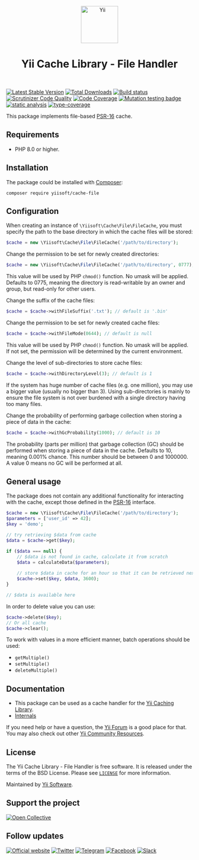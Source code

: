 <p align="center">
    <a href="https://github.com/yiisoft" target="_blank">
        <img src="https://yiisoft.github.io/docs/images/yii_logo.svg" height="100px" alt="Yii">
    </a>
    <h1 align="center">Yii Cache Library - File Handler</h1>
    <br>
</p>

[![Latest Stable Version](https://poser.pugx.org/yiisoft/cache-file/v/stable.png)](https://packagist.org/packages/yiisoft/cache-file)
[![Total Downloads](https://poser.pugx.org/yiisoft/cache-file/downloads.png)](https://packagist.org/packages/yiisoft/cache-file)
[![Build status](https://github.com/yiisoft/cache-file/workflows/build/badge.svg)](https://github.com/yiisoft/cache-file/actions?query=workflow%3Abuild)
[![Scrutinizer Code Quality](https://scrutinizer-ci.com/g/yiisoft/cache-file/badges/quality-score.png?b=master)](https://scrutinizer-ci.com/g/yiisoft/cache-file/?branch=master)
[![Code Coverage](https://scrutinizer-ci.com/g/yiisoft/cache-file/badges/coverage.png?b=master)](https://scrutinizer-ci.com/g/yiisoft/cache-file/?branch=master)
[![Mutation testing badge](https://img.shields.io/endpoint?style=flat&url=https%3A%2F%2Fbadge-api.stryker-mutator.io%2Fgithub.com%2Fyiisoft%2Fcache-file%2Fmaster)](https://dashboard.stryker-mutator.io/reports/github.com/yiisoft/cache-file/master)
[![static analysis](https://github.com/yiisoft/cache-file/workflows/static%20analysis/badge.svg)](https://github.com/yiisoft/cache-file/actions?query=workflow%3A%22static+analysis%22)
[![type-coverage](https://shepherd.dev/github/yiisoft/cache-file/coverage.svg)](https://shepherd.dev/github/yiisoft/cache-file)

This package implements file-based [PSR-16](https://www.php-fig.org/psr/psr-16/) cache.

## Requirements

- PHP 8.0 or higher.

## Installation

The package could be installed with [Composer](https://getcomposer.org):

```shell
composer require yiisoft/cache-file
```

## Configuration

When creating an instance of `\Yiisoft\Cache\File\FileCache`, you must specify
the path to the base directory in which the cache files will be stored:

```php
$cache = new \Yiisoft\Cache\File\FileCache('/path/to/directory');
```

Change the permission to be set for newly created directories:

```php
$cache = new \Yiisoft\Cache\File\FileCache('/path/to/directory', 0777); // default is 0775
```

This value will be used by PHP `chmod()` function. No umask will be applied. Defaults to 0775,
meaning the directory is read-writable by an owner and group, but read-only for other users.

Change the suffix of the cache files:

```php
$cache = $cache->withFileSuffix('.txt'); // default is '.bin'
```

Change the permission to be set for newly created cache files:

```php
$cache = $cache->withFileMode(0644); // default is null
```

This value will be used by PHP `chmod()` function. No umask will be applied.
If not set, the permission will be determined by the current environment.

Change the level of sub-directories to store cache files:

```php
$cache = $cache->withDirectoryLevel(3); // default is 1
```

If the system has huge number of cache files (e.g. one million), you may use a bigger
value (usually no bigger than 3). Using sub-directories is mainly to ensure the file
system is not over burdened with a single directory having too many files.

Change the probability of performing garbage collection when storing a piece of data in the cache:

```php
$cache = $cache->withGcProbability(1000); // default is 10
```

The probability (parts per million) that garbage collection (GC) should be performed when
storing a piece of data in the cache. Defaults to 10, meaning 0.001% chance. This number
should be between 0 and 1000000. A value 0 means no GC will be performed at all.

## General usage

The package does not contain any additional functionality for interacting with the cache,
except those defined in the [PSR-16](https://www.php-fig.org/psr/psr-16/) interface.

```php
$cache = new \Yiisoft\Cache\File\FileCache('/path/to/directory');
$parameters = ['user_id' => 42];
$key = 'demo';

// try retrieving $data from cache
$data = $cache->get($key);

if ($data === null) {
    // $data is not found in cache, calculate it from scratch
    $data = calculateData($parameters);
    
    // store $data in cache for an hour so that it can be retrieved next time
    $cache->set($key, $data, 3600);
}

// $data is available here
```

In order to delete value you can use:

```php
$cache->delete($key);
// Or all cache
$cache->clear();
```

To work with values in a more efficient manner, batch operations should be used:

- `getMultiple()`
- `setMultiple()`
- `deleteMultiple()`

## Documentation

- This package can be used as a cache handler for the [Yii Caching Library](https://github.com/yiisoft/cache).
- [Internals](docs/internals.md)

If you need help or have a question, the [Yii Forum](https://forum.yiiframework.com/c/yii-3-0/63) is a good place for that.
You may also check out other [Yii Community Resources](https://www.yiiframework.com/community).

## License

The Yii Cache Library - File Handler is free software. It is released under the terms of the BSD License.
Please see [`LICENSE`](./LICENSE.md) for more information.

Maintained by [Yii Software](https://www.yiiframework.com/).

## Support the project

[![Open Collective](https://img.shields.io/badge/Open%20Collective-sponsor-7eadf1?logo=open%20collective&logoColor=7eadf1&labelColor=555555)](https://opencollective.com/yiisoft)

## Follow updates

[![Official website](https://img.shields.io/badge/Powered_by-Yii_Framework-green.svg?style=flat)](https://www.yiiframework.com/)
[![Twitter](https://img.shields.io/badge/twitter-follow-1DA1F2?logo=twitter&logoColor=1DA1F2&labelColor=555555?style=flat)](https://twitter.com/yiiframework)
[![Telegram](https://img.shields.io/badge/telegram-join-1DA1F2?style=flat&logo=telegram)](https://t.me/yii3en)
[![Facebook](https://img.shields.io/badge/facebook-join-1DA1F2?style=flat&logo=facebook&logoColor=ffffff)](https://www.facebook.com/groups/yiitalk)
[![Slack](https://img.shields.io/badge/slack-join-1DA1F2?style=flat&logo=slack)](https://yiiframework.com/go/slack)
